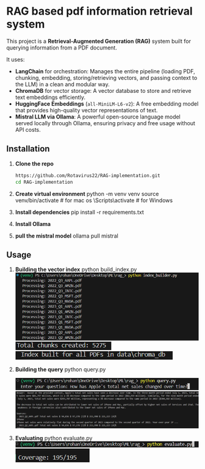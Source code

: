 # RAG based pdf information retrieval system

This project is a **Retrieval-Augmented Generation (RAG)** system built for querying information from a PDF document.

It uses:

- **LangChain** for orchestration: Manages the entire pipeline (loading PDF, chunking, embedding, storing/retrieving vectors, and passing context to the LLM) in a clean and modular way.
- **ChromaDB** for vector storage: A vector database to store and retrieve text embeddings efficiently.
- **HuggingFace Embeddings** (`all-MiniLM-L6-v2`): A free embedding model that provides high-quality vector representations of text.
- **Mistral LLM via Ollama**: A powerful open-source language model served locally through Ollama, ensuring privacy and free usage without API costs.

## Installation

1. **Clone the repo**

   ```bash
   https://github.com/Rotavirus22/RAG-implementation.git
   cd RAG-implementation

   ```

2. **Create virtual environment**
   python -m venv venv
   source venv/bin/activate # for mac os
   \Scripts\activate # for Windows

3. **Install dependencies**
   pip install -r requirements.txt

4. **Install Ollama**
5. **pull the mistral model**
   ollama pull mistral

## Usage

1. **Building the vector index**
   python build_index.py
   ![Output Screenshot1](images/index1.png)
   ![Output Screenshot2](images/index2.png)
   ![Output Screenshot3](images/index3.png)

2. **Building the query**
   python query.py
   
   ![Output Screenshot4](images/query1.png)
   ![Output Screenshot5](images/query2.png)

4. **Evaluating**
   python evaluate.py
   ![Output Screenshot6](images/eval1.png)
   ![Output Screenshot7](images/eval2.png)
